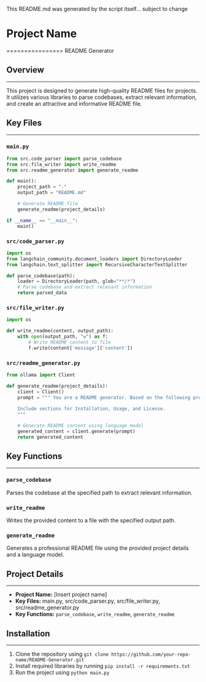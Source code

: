 This README.md was generated by the script itself... subject to change

# Project Name
================
README Generator

## Overview
--------

This project is designed to generate high-quality README files for projects. It utilizes various libraries to parse codebases, extract relevant information, and create an attractive and informative README file.

## Key Files
------------

### `main.py`
```python
from src.code_parser import parse_codebase
from src.file_writer import write_readme
from src.readme_generator import generate_readme

def main():
    project_path = "."
    output_path = "README.md"

    # Generate README file
    generate_readme(project_details)

if __name__ == "__main__":
    main()
```

### `src/code_parser.py`
```python
import os
from langchain_community.document_loaders import DirectoryLoader
from langchain.text_splitter import RecursiveCharacterTextSplitter

def parse_codebase(path):
    loader = DirectoryLoader(path, glob="**/*")
    # Parse codebase and extract relevant information
    return parsed_data
```

### `src/file_writer.py`
```python
import os

def write_readme(content, output_path):
    with open(output_path, "w") as f:
        # Write README content to file
        f.write(content['message']['content'])
```

### `src/readme_generator.py`
```python
from ollama import Client

def generate_readme(project_details):
    client = Client()
    prompt = """ You are a README generator. Based on the following project details, generate a professional README.md:
    
    Include sections for Installation, Usage, and License.
    """

    # Generate README content using language model
    generated_content = client.generate(prompt)
    return generated_content
```

## Key Functions
----------------

### `parse_codebase`
Parses the codebase at the specified path to extract relevant information.

### `write_readme`
Writes the provided content to a file with the specified output path.

### `generate_readme`
Generates a professional README file using the provided project details and a language model.

## Project Details
-----------------

*   **Project Name:** [Insert project name]
*   **Key Files:** main.py, src/code_parser.py, src/file_writer.py, src/readme_generator.py
*   **Key Functions:** `parse_codebase`, `write_readme`, `generate_readme`

## Installation
------------

1.  Clone the repository using `git clone https://github.com/your-repo-name/README-Generator.git`
2.  Install required libraries by running `pip install -r requirements.txt`
3.  Run the project using `python main.py`
